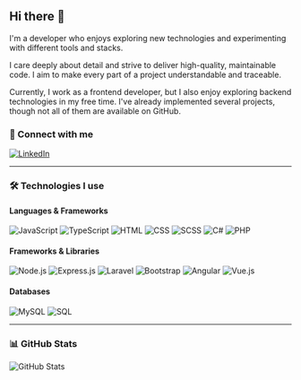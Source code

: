 ## Hi there 👋

I'm a developer who enjoys exploring new technologies and experimenting with different tools and stacks.

I care deeply about detail and strive to deliver high-quality, maintainable code. I aim to make every part of a project understandable and traceable.

Currently, I work as a frontend developer, but I also enjoy exploring backend technologies in my free time. I've already implemented several projects, though not all of them are available on GitHub.

### 💼 Connect with me
[![LinkedIn](https://img.shields.io/badge/LinkedIn-Profile-blue?logo=linkedin&logoColor=white)](https://link.com)

---

### 🛠️ Technologies I use

#### Languages & Frameworks
![JavaScript](https://img.shields.io/badge/-JavaScript-F7DF1E?logo=javascript&logoColor=black)
![TypeScript](https://img.shields.io/badge/-TypeScript-3178C6?logo=typescript&logoColor=white)
![HTML](https://img.shields.io/badge/-HTML5-E34F26?logo=html5&logoColor=white)
![CSS](https://img.shields.io/badge/-CSS3-1572B6?logo=css3&logoColor=white)
![SCSS](https://img.shields.io/badge/-SCSS-CC6699?logo=sass&logoColor=white)
![C#](https://img.shields.io/badge/-C%23-239120?logo=csharp&logoColor=white)
![PHP](https://img.shields.io/badge/-PHP-777BB4?logo=php&logoColor=white)

#### Frameworks & Libraries
![Node.js](https://img.shields.io/badge/-Node.js-339933?logo=nodedotjs&logoColor=white)
![Express.js](https://img.shields.io/badge/-Express.js-000000?logo=express&logoColor=white)
![Laravel](https://img.shields.io/badge/-Laravel-FF2D20?logo=laravel&logoColor=white)
![Bootstrap](https://img.shields.io/badge/-Bootstrap-7952B3?logo=bootstrap&logoColor=white)
![Angular](https://img.shields.io/badge/-Angular-DD0031?logo=angular&logoColor=white)
![Vue.js](https://img.shields.io/badge/-Vue.js-4FC08D?logo=vue.js&logoColor=white)

#### Databases
![MySQL](https://img.shields.io/badge/-MySQL-4479A1?logo=mysql&logoColor=white)
![SQL](https://img.shields.io/badge/-SQL-003B57?logo=sqlite&logoColor=white)

---

### 📊 GitHub Stats

![GitHub Stats](https://github-readme-stats.vercel.app/api?username=Stephan811D&show_icons=true&count_private=true&hide_title=true)

